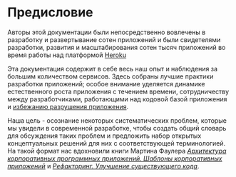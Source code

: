 Предисловие
==========

Авторы этой документации были непосредственно вовлечены в разработку и развертывание
сотен приложений и были свидетелями разработки, развития и масштабирования сотен тысяч
приложений во время работы над платформой [Heroku](http://www.heroku.com/)

Эта документация содержит в себе весь наш опыт и наблюдения за большим количеством сервисов.
Здесь собраны лучшие практики разработки приложений; особое внимание уделяется
динамике естественного роста приложения с течением времени, сотрудничеству между разработчиками,
работающими над кодовой базой приложения и [избежанию разрушения приложения](http://blog.heroku.com/archives/2011/6/28/the_new_heroku_4_erosion_resistance_explicit_contracts/).

Наша цель - осознание некоторых систематических проблем, которые мы увидели в современной разработке,
чтобы создать общий словарь для обсуждения таких проблем и предложить набор открытых
концептуальных решений для них с соответствующей терминологией. На такой формат нас вдохновили книги
Мартина Фаулера
*[Архитектура корпоративных программных приложений. Шаблоны корпоративных приложений](http://books.google.com/books/about/Patterns_of_enterprise_application_archi.html?id=FyWZt5DdvFkC)*
и *[Рефакторинг. Улучшение существующего кода](http://books.google.com/books/about/Refactoring.html?id=1MsETFPD3I0C)*.